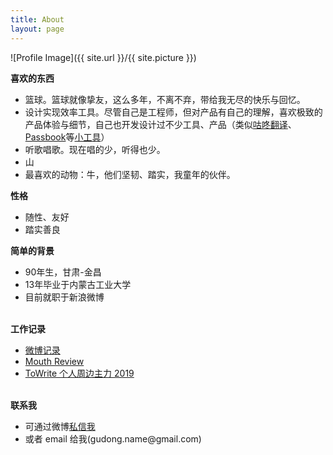 ```yaml
---
title: About
layout: page
---
```

![Profile Image]({{ site.url }}/{{ site.picture }})

<b>喜欢的东西</b><br>
<ul>
    <li>篮球。篮球就像挚友，这么多年，不离不弃，带给我无尽的快乐与回忆。</li>
    <li>设计实现效率工具。尽管自己是工程师，但对产品有自己的理解，喜欢极致的产品体验与细节，自己也开发设计过不少工具、产品（类似<a href="https://github.com/maoruibin/TranslateApp" target="_blank">咕咚翻译</a>、<a href="http://gudong.name/product/2018/07/25/about_passbook.html" target="_blank">Passbook</a>等<a href="/portfolio" target="_blank">小工具</a>）</li>
    <li>听歌唱歌。现在唱的少，听得也少。</li>
    <li>山</li>
    <li>最喜欢的动物：牛，他们坚韧、踏实，我童年的伙伴。</li>
</ul>

<b>性格</b><br>
<ul>
    <li>随性、友好</li>
    <li>踏实善良</li>
</ul>

<b>简单的背景</b><br>
<ul>
    <li>90年生，甘肃-金昌</li>
    <li>13年毕业于内蒙古工业大学</li>
    <li>目前就职于新浪微博</li>    
</ul>

<br>
<b>工作记录</b>
<ul>
    <li><a href="./2019/02/28/weibo-work-record.html" target="_blank">微博记录</a></li>
    <li><a href="./2019/04/02/mouth-review.html" target="_blank">Mouth Review</a></li>
    <li><a href="./2019/02/28/weibo-work-record.html" target="_blank">ToWrite 个人周边主力 2019</a></li>
</ul>



<br>
<b>联系我</b>
<ul>
    <li>可通过微博<a href="https://weibo.com/1874136301" target="_blank">私信我</a></li>
    <li>或者 email 给我(gudong.name@gmail.com)</li>
</ul>

<br>



